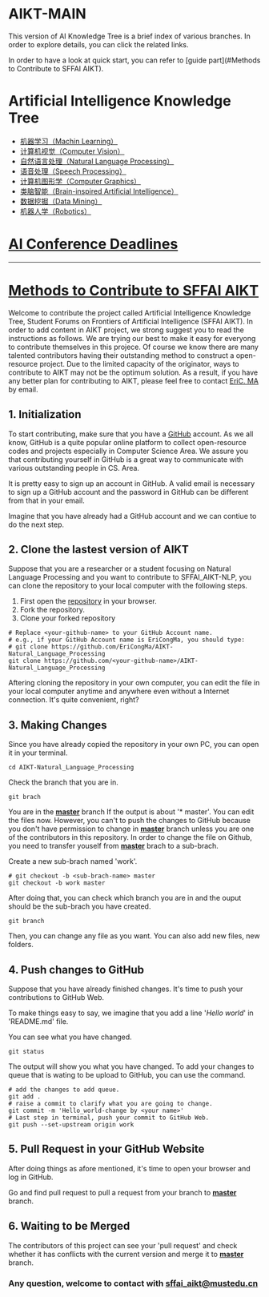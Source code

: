 # AIKT-MAIN
This version of AI Knowledge Tree is a brief index of various branches. In order to explore details, you can click the related links. 

In order to have a look at quick start, you can refer to [guide part](#Methods to Contribute to SFFAI AIKT).



# Artificial Intelligence Knowledge Tree

- [机器学习（Machin Learning）](https://github.com/SFFAI-AIKT/AIKT-Machine_Learning)
- [计算机视觉（Computer Vision）](https://github.com/SFFAI-AIKT/AIKT-Computer_Vision)
- [自然语言处理（Natural Language Processing）](https://github.com/SFFAI-AIKT/AIKT-Natural_Language_Processing)
- [语音处理（Speech Processing）](https://github.com/SFFAI-AIKT/AIKT-Speech_Processing)
- [计算机图形学（Computer Graphics）](https://github.com/SFFAI-AIKT/AIKT-Computer_Graphics)
- [类脑智能（Brain-inspired Artificial Intelligence）](https://github.com/SFFAI-AIKT/AIKT-Brain-inspired_Artificial_Intelligence)
- [数据挖掘（Data Mining）](https://github.com/SFFAI-AIKT/AIKT-Data_Mining)
- [机器人学（Robotics）](https://github.com/SFFAI-AIKT/AIKT-Robotics)



# [AI Conference Deadlines](https://aideadlin.es/?sub=ML,CV,NLP,RO,SP,DM)



---

# [Methods to Contribute to SFFAI AIKT](https://github.com/EriCongMa/Publications-of-EriC.MA/blob/master/Blog_Articles/Methods_to_Contribute_SFFAI_AIKT.pdf)

Welcome to contribute the project called Artificial Intelligence Knowledge Tree, Student Forums on Frontiers of Artificial Intelligence (SFFAI AIKT). In order to add content in AIKT project, we strong suggest you to read the instructions as follows. We are trying our best to make it easy for everyong to contribute themselves in this projece. Of course we know there are many talented contributors having their outstanding method to construct a open-resource project. Due to the limited capacity of the originator, ways to contribute to AIKT may not be the optimum solution. As a result, if you have any better plan for contributing to AIKT, please feel free to contact [EriC. MA](mailto:cong.ma@nlpr.ia.ac.cn) by email.

## 1. Initialization

To start contributing, make sure that you have a [GitHub](https://github.com/) account. As we all know, GitHub is a quite popular online platform to collect open-resource codes and projects especially in Computer Science Area. We assure you that contributing yourself in GitHub is a great way to communicate with various outstanding people in CS. Area.

It is pretty easy to sign up an account in GitHub. A valid email is necessary to sign up a GitHub account and the password in GitHub can be different from that in your email.

Imagine that you have already had a GitHub account and we can contiue to do the next step.



## 2. Clone the lastest version of AIKT

Suppose that you are a researcher or a student focusing on Natural Language Processing and you want to contribute to SFFAI_AIKT-NLP, you can clone the repository to your local computer with the following steps.

1. First open the [repository](<https://github.com/SFFAI-AIKT/AIKT-Natural_Language_Processing>) in your browser.
2. Fork the repository.
3. Clone your forked repository

```shell
# Replace <your-github-name> to your GitHub Account name.
# e.g., if your GitHub Account name is EriCongMa, you should type:
# git clone https://github.com/EriCongMa/AIKT-Natural_Language_Processing
git clone https://github.com/<your-github-name>/AIKT-Natural_Language_Processing
```

Aftering cloning the repository in your own computer, you can edit the file in your local computer anytime and anywhere even without a Internet connection. It's quite convenient, right?



## 3. Making Changes

Since you have already copied the repository in your own PC, you can open it in your terminal.

```shell
cd AIKT-Natural_Language_Processing
```

Check the branch that you are in.

```shell
git brach
```

You are in the **<u>master</u>** branch If the output is about '* master'. You can edit the files now. However, you can't to push the changes to GitHub because you don't have permission to change in **<u>master</u>** branch unless you are one of the contributors in this repository. In order to change the file on Github, you need to transfer youself from **<u>master</u>** brach to a sub-brach.

Create a new sub-brach named 'work'.

```shell
# git checkout -b <sub-brach-name> master
git checkout -b work master
```

After doing that, you can check which branch you are in and the ouput should be the sub-brach you have created.

```shell
git branch
```

Then, you can change any file as you want. You can also add new files, new folders. 



## 4. Push changes to GitHub

Suppose that you have already finished changes. It's time to push your contributions to GitHub Web.

To make things easy to say, we imagine that you add a line '*Hello world*' in 'README.md' file.

You can see what you have changed.

```shell
git status
```

The output will show you what you have changed. To add your changes to queue that is wating to be upload to GitHub, you can use the command.

```shell
# add the changes to add queue.
git add .
# raise a commit to clarify what you are going to change.
git commit -m 'Hello_world-change by <your name>'
# Last step in terminal, push your commit to GitHub Web.
git push --set-upstream origin work
```



## 5. Pull Request in your GitHub Website

After doing things as afore mentioned, it's time to open your browser and log in GitHub.

Go and find pull request to pull a request from your branch to **<u>master</u>** branch.



## 6. Waiting to be Merged

The contributors of this project can see your 'pull request' and check whether it has conflicts with the current version and merge it to **<u>master</u>** branch.



### Any question, welcome to contact with sffai_aikt@mustedu.cn